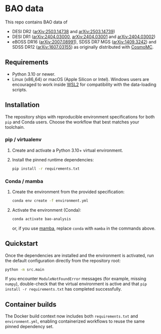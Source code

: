 # BAO data

This repo contains BAO data of
- DESI DR2 ([arXiv:2503.14738](https://arxiv.org/abs/2503.14738) and [arXiv:2503.14739](https://arxiv.org/abs/2503.14739))
- DESI DR1 ([arXiv:2404.03000](https://arxiv.org/abs/2404.03000), [arXiv:2404.03001](https://arxiv.org/abs/2404.03001) and [arXiv:2404.03002](https://arxiv.org/abs/2404.03002))
- eBOSS DR16 ([arXiv:2007.08991](https://arxiv.org/pdf/2007.08991.pdf)), SDSS DR7 MGS ([arXiv:1409.3242](https://arxiv.org/abs/1409.3242)) and SDSS DR12 ([arXiv:1607.03155](https://arxiv.org/abs/1607.03155)) as originally distributed with [CosmoMC](https://github.com/cmbant/CosmoMC).

## Requirements

- Python 3.10 or newer.
- Linux (x86_64) or macOS (Apple Silicon or Intel). Windows users are encouraged to work inside [WSL2](https://learn.microsoft.com/windows/wsl/) for compatibility with the data-loading scripts.

## Installation

The repository ships with reproducible environment specifications for both `pip` and Conda users. Choose the workflow that best matches your toolchain.

### pip / virtualenv

1. Create and activate a Python 3.10+ virtual environment.
2. Install the pinned runtime dependencies:

   ```bash
   pip install -r requirements.txt
   ```

### Conda / mamba

1. Create the environment from the provided specification:

   ```bash
   conda env create -f environment.yml
   ```

2. Activate the environment (Conda):

   ```bash
   conda activate bao-analysis
   ```

   or, if you use [mamba](https://mamba.readthedocs.io/en/latest/), replace `conda` with `mamba` in the commands above.

## Quickstart

Once the dependencies are installed and the environment is activated, run the default configuration directly from the repository root:

```bash
python -m src.main
```

If you encounter `ModuleNotFoundError` messages (for example, missing `numpy`), double-check that the virtual environment is active and that `pip install -r requirements.txt` has completed successfully.

## Container builds

The Docker build context now includes both `requirements.txt` and `environment.yml`, enabling containerized workflows to reuse the same pinned dependency set.


